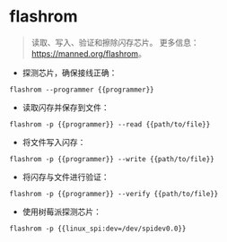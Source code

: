 # flashrom

> 读取、写入、验证和擦除闪存芯片。
> 更多信息：<https://manned.org/flashrom>。

- 探测芯片，确保接线正确：

`flashrom --programmer {{programmer}}`

- 读取闪存并保存到文件：

`flashrom -p {{programmer}} --read {{path/to/file}}`

- 将文件写入闪存：

`flashrom -p {{programmer}} --write {{path/to/file}}`

- 将闪存与文件进行验证：

`flashrom -p {{programmer}} --verify {{path/to/file}}`

- 使用树莓派探测芯片：

`flashrom -p {{linux_spi:dev=/dev/spidev0.0}}`